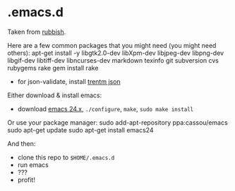 # .emacs.d

Taken from [rubbish](https://github.com/rubbish/rubbish-emacs-setup).

Here are a few common packages that you might need (you might need others):
    apt-get install -y libgtk2.0-dev libXpm-dev libjpeg-dev libpng-dev libgif-dev libtiff-dev libncurses-dev markdown texinfo git subversion cvs rubygems rake
    gem install rake

* for json-validate, install [trentm json](https://github.com/trentm/json)

Either download & install emacs:
* download [emacs 24.x](http://www.gnu.org/software/emacs/), `./configure`, `make`, `sudo make install`

Or use your package manager:
    sudo add-apt-repository ppa:cassou/emacs
    sudo apt-get update
    sudo apt-get install emacs24

And then:
* clone this repo to `$HOME/.emacs.d`
* run emacs
* ???
* profit!
